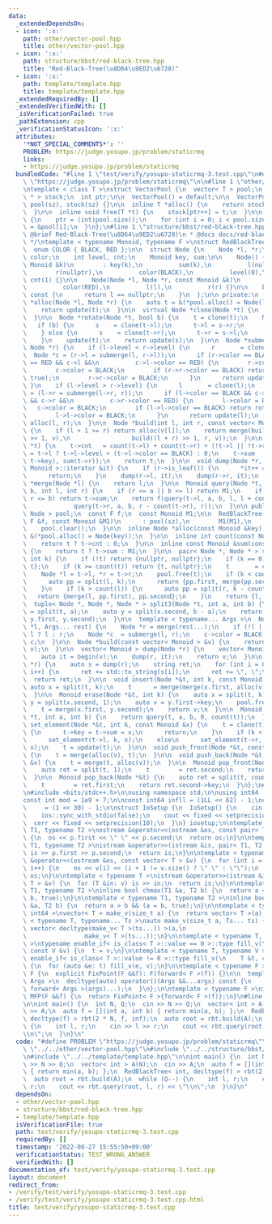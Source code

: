 ```yaml
---
data:
  _extendedDependsOn:
  - icon: ':x:'
    path: other/vector-pool.hpp
    title: other/vector-pool.hpp
  - icon: ':x:'
    path: structure/bbst/red-black-tree.hpp
    title: "Red-Black-Tree(\u8D64\u9ED2\u6728)"
  - icon: ':x:'
    path: template/template.hpp
    title: template/template.hpp
  _extendedRequiredBy: []
  _extendedVerifiedWith: []
  _isVerificationFailed: true
  _pathExtension: cpp
  _verificationStatusIcon: ':x:'
  attributes:
    '*NOT_SPECIAL_COMMENTS*': ''
    PROBLEM: https://judge.yosupo.jp/problem/staticrmq
    links:
    - https://judge.yosupo.jp/problem/staticrmq
  bundledCode: "#line 1 \"test/verify/yosupo-staticrmq-3.test.cpp\"\n#define PROBLEM\
    \ \"https://judge.yosupo.jp/problem/staticrmq\"\n\n#line 1 \"other/vector-pool.hpp\"\
    \ntemplate < class T >\nstruct VectorPool {\n  vector< T > pool;\n  vector< T\
    \ * > stock;\n  int ptr;\n\n  VectorPool() = default;\n\n  VectorPool(int sz):\
    \ pool(sz), stock(sz) {}\n\n  inline T *alloc() {\n    return stock[--ptr];\n\
    \  }\n\n  inline void free(T *t) {\n    stock[ptr++] = t;\n  }\n\n  void clear()\
    \ {\n    ptr = (int)pool.size();\n    for (int i = 0; i < pool.size(); i++) stock[i]\
    \ = &pool[i];\n  }\n};\n#line 1 \"structure/bbst/red-black-tree.hpp\"\n/**\n *\
    \ @brief Red-Black-Tree(\u8D64\u9ED2\u6728)\n * @docs docs/red-black-tree.md\n\
    \ */\ntemplate < typename Monoid, typename F >\nstruct RedBlackTree {\n public:\n\
    \  enum COLOR { BLACK, RED };\n\n  struct Node {\n    Node *l, *r;\n    COLOR\
    \ color;\n    int level, cnt;\n    Monoid key, sum;\n\n    Node() {}\n\n    Node(const\
    \ Monoid &k)\n        : key(k),\n          sum(k),\n          l(nullptr),\n  \
    \        r(nullptr),\n          color(BLACK),\n          level(0),\n         \
    \ cnt(1) {}\n\n    Node(Node *l, Node *r, const Monoid &k)\n        : key(k),\n\
    \          color(RED),\n          l(l),\n          r(r) {}\n\n    bool is_leaf()\
    \ const {\n      return l == nullptr;\n    }\n  };\n\n private:\n  inline Node\
    \ *alloc(Node *l, Node *r) {\n    auto t = &(*pool.alloc() = Node(l, r, M1));\n\
    \    return update(t);\n  }\n\n  virtual Node *clone(Node *t) {\n    return t;\n\
    \  }\n\n  Node *rotate(Node *t, bool b) {\n    t = clone(t);\n    Node *s;\n \
    \   if (b) {\n      s    = clone(t->l);\n      t->l = s->r;\n      s->r = t;\n\
    \    } else {\n      s    = clone(t->r);\n      t->r = s->l;\n      s->l = t;\n\
    \    }\n    update(t);\n    return update(s);\n  }\n\n  Node *submerge(Node *l,\
    \ Node *r) {\n    if (l->level < r->level) {\n      r       = clone(r);\n    \
    \  Node *c = (r->l = submerge(l, r->l));\n      if (r->color == BLACK && c->color\
    \ == RED && c->l &&\n          c->l->color == RED) {\n        r->color = RED;\n\
    \        c->color = BLACK;\n        if (r->r->color == BLACK) return rotate(r,\
    \ true);\n        r->r->color = BLACK;\n      }\n      return update(r);\n   \
    \ }\n    if (l->level > r->level) {\n      l       = clone(l);\n      Node *c\
    \ = (l->r = submerge(l->r, r));\n      if (l->color == BLACK && c->color == RED\
    \ && c->r &&\n          c->r->color == RED) {\n        l->color = RED;\n     \
    \   c->color = BLACK;\n        if (l->l->color == BLACK) return rotate(l, false);\n\
    \        l->l->color = BLACK;\n      }\n      return update(l);\n    }\n    return\
    \ alloc(l, r);\n  }\n\n  Node *build(int l, int r, const vector< Monoid > &v)\
    \ {\n    if (l + 1 >= r) return alloc(v[l]);\n    return merge(build(l, (l + r)\
    \ >> 1, v),\n                 build((l + r) >> 1, r, v));\n  }\n\n  Node *update(Node\
    \ *t) {\n    t->cnt   = count(t->l) + count(t->r) + (!t->l || !t->r);\n    t->level\
    \ = t->l ? t->l->level + (t->l->color == BLACK) : 0;\n    t->sum   = f(f(sum(t->l),\
    \ t->key), sum(t->r));\n    return t;\n  }\n\n  void dump(Node *r, typename vector<\
    \ Monoid >::iterator &it) {\n    if (r->is_leaf()) {\n      *it++ = r->key;\n\
    \      return;\n    }\n    dump(r->l, it);\n    dump(r->r, it);\n  }\n\n  Node\
    \ *merge(Node *l) {\n    return l;\n  }\n\n  Monoid query(Node *t, int a, int\
    \ b, int l, int r) {\n    if (r <= a || b <= l) return M1;\n    if (a <= l &&\
    \ r <= b) return t->sum;\n    return f(query(t->l, a, b, l, l + count(t->l)),\n\
    \             query(t->r, a, b, r - count(t->r), r));\n  }\n\n public:\n  VectorPool<\
    \ Node > pool;\n  const F f;\n  const Monoid M1;\n\n  RedBlackTree(int sz, const\
    \ F &f, const Monoid &M1)\n      : pool(sz),\n        M1(M1),\n        f(f) {\n\
    \    pool.clear();\n  }\n\n  inline Node *alloc(const Monoid &key) {\n    return\
    \ &(*pool.alloc() = Node(key));\n  }\n\n  inline int count(const Node *t) {\n\
    \    return t ? t->cnt : 0;\n  }\n\n  inline const Monoid &sum(const Node *t)\
    \ {\n    return t ? t->sum : M1;\n  }\n\n  pair< Node *, Node * > split(Node *t,\
    \ int k) {\n    if (!t) return {nullptr, nullptr};\n    if (k == 0) return {nullptr,\
    \ t};\n    if (k >= count(t)) return {t, nullptr};\n    t       = clone(t);\n\
    \    Node *l = t->l, *r = t->r;\n    pool.free(t);\n    if (k < count(l)) {\n\
    \      auto pp = split(l, k);\n      return {pp.first, merge(pp.second, r)};\n\
    \    }\n    if (k > count(l)) {\n      auto pp = split(r, k - count(l));\n   \
    \   return {merge(l, pp.first), pp.second};\n    }\n    return {l, r};\n  }\n\n\
    \  tuple< Node *, Node *, Node * > split3(Node *t, int a, int b) {\n    auto x\
    \ = split(t, a);\n    auto y = split(x.second, b - a);\n    return make_tuple(x.first,\
    \ y.first, y.second);\n  }\n\n  template < typename... Args >\n  Node *merge(Node\
    \ *l, Args... rest) {\n    Node *r = merge(rest...);\n    if (!l || !r) return\
    \ l ? l : r;\n    Node *c  = submerge(l, r);\n    c->color = BLACK;\n    return\
    \ c;\n  }\n\n  Node *build(const vector< Monoid > &v) {\n    return build(0, (int)v.size(),\
    \ v);\n  }\n\n  vector< Monoid > dump(Node *r) {\n    vector< Monoid > v((size_t)count(r));\n\
    \    auto it = begin(v);\n    dump(r, it);\n    return v;\n  }\n\n  string to_string(Node\
    \ *r) {\n    auto s = dump(r);\n    string ret;\n    for (int i = 0; i < s.size();\
    \ i++) {\n      ret += std::to_string(s[i]);\n      ret += \", \";\n    }\n  \
    \  return ret;\n  }\n\n  void insert(Node *&t, int k, const Monoid &v) {\n   \
    \ auto x = split(t, k);\n    t      = merge(merge(x.first, alloc(v)), x.second);\n\
    \  }\n\n  Monoid erase(Node *&t, int k) {\n    auto x = split(t, k);\n    auto\
    \ y = split(x.second, 1);\n    auto v = y.first->key;\n    pool.free(y.first);\n\
    \    t = merge(x.first, y.second);\n    return v;\n  }\n\n  Monoid query(Node\
    \ *t, int a, int b) {\n    return query(t, a, b, 0, count(t));\n  }\n\n  void\
    \ set_element(Node *&t, int k, const Monoid &x) {\n    t = clone(t);\n    if (t->is_leaf())\
    \ {\n      t->key = t->sum = x;\n      return;\n    }\n    if (k < count(t->l))\n\
    \      set_element(t->l, k, x);\n    else\n      set_element(t->r, k - count(t->l),\
    \ x);\n    t = update(t);\n  }\n\n  void push_front(Node *&t, const Monoid &v)\
    \ {\n    t = merge(alloc(v), t);\n  }\n\n  void push_back(Node *&t, const Monoid\
    \ &v) {\n    t = merge(t, alloc(v));\n  }\n\n  Monoid pop_front(Node *&t) {\n\
    \    auto ret = split(t, 1);\n    t        = ret.second;\n    return ret.first->key;\n\
    \  }\n\n  Monoid pop_back(Node *&t) {\n    auto ret = split(t, count(t) - 1);\n\
    \    t        = ret.first;\n    return ret.second->key;\n  }\n};\n#line 1 \"template/template.hpp\"\
    \n#include <bits/stdc++.h>\n\nusing namespace std;\n\nusing int64   = long long;\n\
    const int mod = 1e9 + 7;\n\nconst int64 infll = (1LL << 62) - 1;\nconst int inf\
    \     = (1 << 30) - 1;\n\nstruct IoSetup {\n  IoSetup() {\n    cin.tie(nullptr);\n\
    \    ios::sync_with_stdio(false);\n    cout << fixed << setprecision(10);\n  \
    \  cerr << fixed << setprecision(10);\n  }\n} iosetup;\n\ntemplate < typename\
    \ T1, typename T2 >\nostream &operator<<(ostream &os, const pair< T1, T2 > &p)\
    \ {\n  os << p.first << \" \" << p.second;\n  return os;\n}\n\ntemplate < typename\
    \ T1, typename T2 >\nistream &operator>>(istream &is, pair< T1, T2 > &p) {\n \
    \ is >> p.first >> p.second;\n  return is;\n}\n\ntemplate < typename T >\nostream\
    \ &operator<<(ostream &os, const vector< T > &v) {\n  for (int i = 0; i < (int)v.size();\
    \ i++) {\n    os << v[i] << (i + 1 != v.size() ? \" \" : \"\");\n  }\n  return\
    \ os;\n}\n\ntemplate < typename T >\nistream &operator>>(istream &is, vector<\
    \ T > &v) {\n  for (T &in: v) is >> in;\n  return is;\n}\n\ntemplate < typename\
    \ T1, typename T2 >\ninline bool chmax(T1 &a, T2 b) {\n  return a < b && (a =\
    \ b, true);\n}\n\ntemplate < typename T1, typename T2 >\ninline bool chmin(T1\
    \ &a, T2 b) {\n  return a > b && (a = b, true);\n}\n\ntemplate < typename T =\
    \ int64 >\nvector< T > make_v(size_t a) {\n  return vector< T >(a);\n}\n\ntemplate\
    \ < typename T, typename... Ts >\nauto make_v(size_t a, Ts... ts) {\n  return\
    \ vector< decltype(make_v< T >(ts...)) >(a,\n                                \
    \                make_v< T >(ts...));\n}\n\ntemplate < typename T, typename V\
    \ >\ntypename enable_if< is_class< T >::value == 0 >::type fill_v(\n    T &t,\
    \ const V &v) {\n  t = v;\n}\n\ntemplate < typename T, typename V >\ntypename\
    \ enable_if< is_class< T >::value != 0 >::type fill_v(\n    T &t, const V &v)\
    \ {\n  for (auto &e: t) fill_v(e, v);\n}\n\ntemplate < typename F >\nstruct FixPoint:\
    \ F {\n  explicit FixPoint(F &&f): F(forward< F >(f)) {}\n\n  template < typename...\
    \ Args >\n  decltype(auto) operator()(Args &&...args) const {\n    return F::operator()(*this,\
    \ forward< Args >(args)...);\n  }\n};\n\ntemplate < typename F >\ninline decltype(auto)\
    \ MFP(F &&f) {\n  return FixPoint< F >{forward< F >(f)};\n}\n#line 6 \"test/verify/yosupo-staticrmq-3.test.cpp\"\
    \n\nint main() {\n  int N, Q;\n  cin >> N >> Q;\n  vector< int > A(N);\n  cin\
    \ >> A;\n  auto f = [](int a, int b) { return min(a, b); };\n  RedBlackTree< int,\
    \ decltype(f) > rbt(2 * N, f, inf);\n  auto root = rbt.build(A);\n  while (Q--)\
    \ {\n    int l, r;\n    cin >> l >> r;\n    cout << rbt.query(root, l, r) << \"\
    \\n\";\n  }\n}\n"
  code: "#define PROBLEM \"https://judge.yosupo.jp/problem/staticrmq\"\n\n#include\
    \ \"../../other/vector-pool.hpp\"\n#include \"../../structure/bbst/red-black-tree.hpp\"\
    \n#include \"../../template/template.hpp\"\n\nint main() {\n  int N, Q;\n  cin\
    \ >> N >> Q;\n  vector< int > A(N);\n  cin >> A;\n  auto f = [](int a, int b)\
    \ { return min(a, b); };\n  RedBlackTree< int, decltype(f) > rbt(2 * N, f, inf);\n\
    \  auto root = rbt.build(A);\n  while (Q--) {\n    int l, r;\n    cin >> l >>\
    \ r;\n    cout << rbt.query(root, l, r) << \"\\n\";\n  }\n}\n"
  dependsOn:
  - other/vector-pool.hpp
  - structure/bbst/red-black-tree.hpp
  - template/template.hpp
  isVerificationFile: true
  path: test/verify/yosupo-staticrmq-3.test.cpp
  requiredBy: []
  timestamp: '2022-08-27 15:55:50+09:00'
  verificationStatus: TEST_WRONG_ANSWER
  verifiedWith: []
documentation_of: test/verify/yosupo-staticrmq-3.test.cpp
layout: document
redirect_from:
- /verify/test/verify/yosupo-staticrmq-3.test.cpp
- /verify/test/verify/yosupo-staticrmq-3.test.cpp.html
title: test/verify/yosupo-staticrmq-3.test.cpp
---
```

